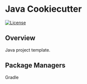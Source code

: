 # Java Cookiecutter
[![License](https://img.shields.io/badge/License-Apache%202.0-blue.svg)](https://opensource.org/licenses/Apache-2.0)

## Overview

Java project template.

## Package Managers

Gradle
